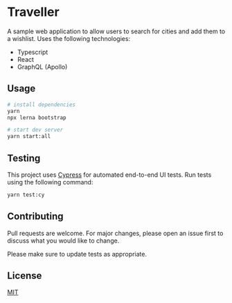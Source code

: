 # Traveller

A sample web application to allow users to search for cities and add them to a wishlist. Uses the following technologies:

- Typescript
- React
- GraphQL (Apollo)

## Usage

```sh
# install dependencies
yarn
npx lerna bootstrap

# start dev server
yarn start:all
```

## Testing

This project uses [Cypress](https://www.cypress.io/) for automated end-to-end UI tests. Run tests using the following command:

```sh
yarn test:cy
```

## Contributing

Pull requests are welcome. For major changes, please open an issue first to discuss what you would like to change.

Please make sure to update tests as appropriate.

## License

[MIT](https://choosealicense.com/licenses/mit/)
